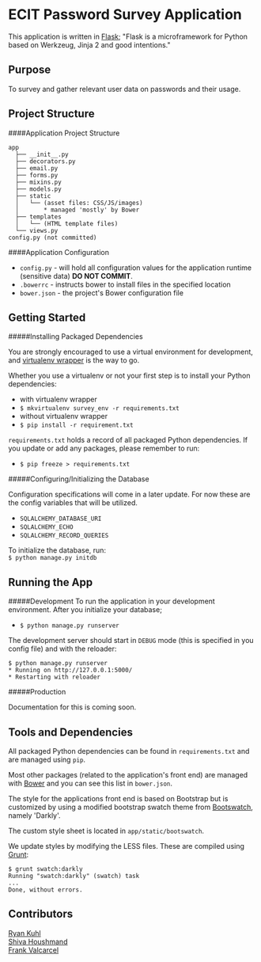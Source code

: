 ECIT Password Survey Application
==================

This application is written in [Flask](http://flask.pocoo.org);
"Flask is a microframework for Python based on Werkzeug, Jinja 2 and good intentions."

Purpose
------------------
To survey and gather relevant user data on passwords and their usage.


Project Structure
------------------
####Application Project Structure
```
app
  ├── __init__.py
  ├── decorators.py
  ├── email.py
  ├── forms.py
  ├── mixins.py
  ├── models.py
  ├── static
  │   └── (asset files: CSS/JS/images)
  │       * managed 'mostly' by Bower
  ├── templates
  │   └── (HTML template files)
  └── views.py
config.py (not committed)
```

####Application Configuration
 * `config.py` - will hold all configuration values for the application runtime (sensitive data) **DO NOT COMMIT**.
 * `.bowerrc` - instructs bower to install files in the specified location
 * `bower.json` - the project's Bower configuration file


Getting Started
------------------

#####Installing Packaged Dependencies

You are strongly encouraged to use a virtual environment for development, and [virtualenv wrapper](http://virtualenvwrapper.readthedocs.org/en/latest/) is the way to go.

Whether you use a virtualenv or not your first step is to install your Python dependencies:
 * with virtualenv wrapper
  * `$ mkvirtualenv survey_env -r requirements.txt`
 * without virtualenv wrapper
  * `$ pip install -r requirement.txt`

`requirements.txt` holds a record of all packaged Python dependencies. If you update or add any packages, please remember to run:
 * `$ pip freeze > requirements.txt`

#####Configuring/Initializing the Database

Configuration specifications will come in a later update. For now these are the config variables that will be utilized.
 * `SQLALCHEMY_DATABASE_URI`
 * `SQLALCHEMY_ECHO`
 * `SQLALCHEMY_RECORD_QUERIES`

To initialize the database, run:<br>
`$ python manage.py initdb`

Running the App
------------------

#####Development
To run the application in your development environment. After you initialize your database;
 * `$ python manage.py runserver`

The development server should start in `DEBUG` mode (this is specified in you config file) and with the reloader:
```
$ python manage.py runserver
* Running on http://127.0.0.1:5000/
* Restarting with reloader
```

#####Production

Documentation for this is coming soon.


Tools and Dependencies
------------------

All packaged Python dependencies can be found in `requirements.txt` and are managed using `pip`.

Most other packages (related to the application's front end) are managed with [Bower](http://bower.io/) and you can see this list in `bower.json`.

The style for the applications front end is based on Bootstrap but is customized by using a modified bootstrap swatch theme from [Bootswatch](http://bootswatch.com), namely 'Darkly'.

The custom style sheet is located in `app/static/bootswatch`.

We update styles by modifying the LESS files. These are compiled using [Grunt](http://gruntjs.com/):
```
$ grunt swatch:darkly
Running "swatch:darkly" (swatch) task
...
Done, without errors.
```


Contributors
------------------

[Ryan Kuhl](https://github.com/rkk09c)<br>
[Shiva Houshmand](https://github.com/shibba)<br>
[Frank Valcarcel](https://github.com/frankv)<br>